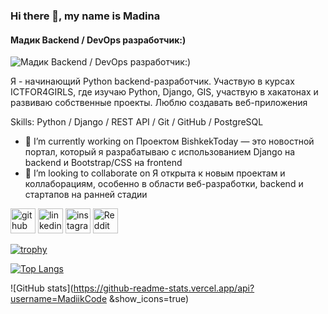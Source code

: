 ### Hi there 👋, my name is Madina 
#### Мадик Backend / DevOps разработчик:)                                                                                                                                                           
![Мадик Backend / DevOps разработчик:)                                                                                                                                                           ](https://arturssmirnovs.github.io/github-profile-readme-generator/images/banner.png)

Я - начинающий Python backend-разработчик.
Участвую в курсах ICTFOR4GIRLS, где изучаю Python, Django, GIS, участвую в хакатонах и развиваю собственные проекты.
Люблю создавать веб-приложения

Skills: Python / Django / REST API / Git / GitHub / PostgreSQL

- 🔭 I’m currently working on Проектом BishkekToday — это новостной портал, который я разрабатываю с использованием Django на backend и Bootstrap/CSS на frontend 
- 👯 I’m looking to collaborate on Я открыта к новым проектам и коллаборациям, особенно в области веб-разработки, backend и стартапов на ранней стадии 


[<img src='https://cdn.jsdelivr.net/npm/simple-icons@3.0.1/icons/github.svg' alt='github' height='40'>](https://github.com/MadiikCode )  [<img src='https://cdn.jsdelivr.net/npm/simple-icons@3.0.1/icons/linkedin.svg' alt='linkedin' height='40'>](https://www.linkedin.com/in/https://www.linkedin.com/in/madina-akhunbaeva-b00a44362?lipi=urn%3Ali%3Apage%3Ad_flagship3_profile_view_base_contact_details%3B1H9M%2BJPZTJK67GJjESwwyA%3D%3D/)  [<img src='https://cdn.jsdelivr.net/npm/simple-icons@3.0.1/icons/instagram.svg' alt='instagram' height='40'>](https://www.instagram.com/akhunbaevvvas/)  [<img src='https://cdn.jsdelivr.net/npm/simple-icons@3.0.1/icons/reddit.svg' alt='Reddit' height='40'>](https://www.reddit.com/user/Madii)  

[![trophy](https://github-profile-trophy.vercel.app/?username=MadiikCode )](https://github.com/ryo-ma/github-profile-trophy)

[![Top Langs](https://github-readme-stats.vercel.app/api/top-langs/?username=MadiikCode )](https://github.com/anuraghazra/github-readme-stats)

![GitHub stats](https://github-readme-stats.vercel.app/api?username=MadiikCode &show_icons=true)  


